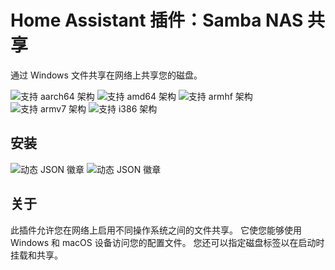 # Home Assistant 插件：Samba NAS 共享

通过 Windows 文件共享在网络上共享您的磁盘。

![支持 aarch64 架构][aarch64-shield] ![支持 amd64 架构][amd64-shield] ![支持 armhf 架构][armhf-shield] ![支持 armv7 架构][armv7-shield] ![支持 i386 架构][i386-shield]



## 安装

![动态 JSON 徽章](https://img.shields.io/badge/dynamic/json?url=https%3A%2F%2Fanalytics.home-assistant.io%2Faddons.json&query=%24.1a32f091_sambanas.total&label=SambaNas%20安装&link=https%3A%2F%2Faddonstats.poeschl.xyz%2F%23)
![动态 JSON 徽章](https://img.shields.io/badge/dynamic/json?url=https%3A%2F%2Fanalytics.home-assistant.io%2Faddons.json&query=%24.c9a35110_sambanas.total&label=SambaNas%20β%20安装&link=https%3A%2F%2Faddonstats.poeschl.xyz%2F%23)



## 关于

此插件允许您在网络上启用不同操作系统之间的文件共享。
它使您能够使用 Windows 和 macOS 设备访问您的配置文件。
您还可以指定磁盘标签以在启动时挂载和共享。


[aarch64-shield]: https://img.shields.io/badge/aarch64-yes-green.svg
[amd64-shield]: https://img.shields.io/badge/amd64-yes-green.svg
[armhf-shield]: https://img.shields.io/badge/armhf-yes-green.svg
[armv7-shield]: https://img.shields.io/badge/armv7-yes-green.svg
[discord]: https://discord.gg/c5DvZ4e
[forum]: https://community.home-assistant.io
[i386-shield]: https://img.shields.io/badge/i386-yes-green.svg
[issue]: https://github.com/dianlight/hassio-addons/issues
[reddit]: https://reddit.com/r/homeassistant
[repository]: https://github.com/dianlight/hassio-addons

